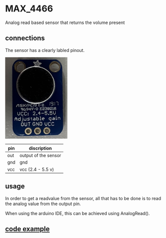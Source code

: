 # MAX_4466

Analog read based sensor that returns the volume present

## connections

The sensor has a clearly labled pinout.

<img src="../../Photos/mic_2.jpg" alt="mic_2" width="200">

| pin | discription |
|-----|-------------|
| out | output of the sensor|
| gnd | gnd |
| vcc | vcc (2.4 - 5.5 v) |

## usage

In order to get a readvalue from the sensor, all that has to be done is to read the analog value from the output pin.

When using the arduino IDE, this can be achieved using AnalogRead().

## [code example](./MAX_4466.ino)
